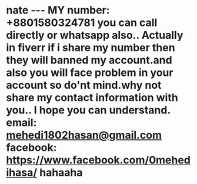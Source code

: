 # nate --- MY number: +8801580324781  you can call directly or whatsapp also.. Actually in fiverr if i share my number then they will banned my account.and also you will face problem in your account so do'nt mind.why not share my contact information with you.. I hope you can understand. email: mehedi1802hasan@gmail.com   facebook: https://www.facebook.com/0mehedihasa/ hahaaha
